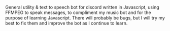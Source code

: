 General utility & text to speech bot for discord written in Javascript, using FFMPEG to speak messages, to compliment my music bot and for the purpose of learning Javascript. There will probably be bugs, but I will try my best to fix them and improve the bot as I continue to learn.
